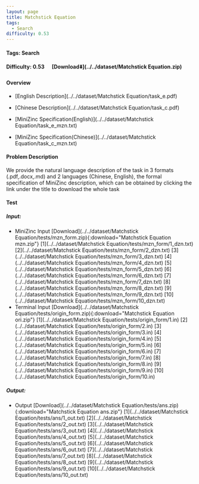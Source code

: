 ```yaml
---
layout: page
title: Matchstick Equation
tags:
  - Search
difficulty: 0.53
---
```


#### Tags: Search
#### Difficulty: 0.53 &nbsp;&nbsp;&nbsp;&nbsp; [Download⬇️](../../dataset/Matchstick Equation.zip)
#### Overview
- [English Description](../../dataset/Matchstick Equation/task_e.pdf)
- [Chinese Description](../../dataset/Matchstick Equation/task_c.pdf)
- [MiniZinc Specification(English)](../../dataset/Matchstick Equation/task_e_mzn.txt)

- [MiniZinc Specification(Chinese)](../../dataset/Matchstick Equation/task_c_mzn.txt)

#### Problem Description
We provide the natural language description of the task in 3 formats (.pdf,.docx,.md) and 2 languages (Chinese, English), the formal specification of MiniZinc description, which can be obtained by clicking the link under the title to download the whole task
#### Test
##### Input:
- MiniZinc Input [Download](../../dataset/Matchstick Equation/tests/mzn_form.zip){:download="Matchstick Equation mzn.zip"} [1](../../dataset/Matchstick Equation/tests/mzn_form/1_dzn.txt) [2](../../dataset/Matchstick Equation/tests/mzn_form/2_dzn.txt) [3](../../dataset/Matchstick Equation/tests/mzn_form/3_dzn.txt) [4](../../dataset/Matchstick Equation/tests/mzn_form/4_dzn.txt) [5](../../dataset/Matchstick Equation/tests/mzn_form/5_dzn.txt) [6](../../dataset/Matchstick Equation/tests/mzn_form/6_dzn.txt) [7](../../dataset/Matchstick Equation/tests/mzn_form/7_dzn.txt) [8](../../dataset/Matchstick Equation/tests/mzn_form/8_dzn.txt) [9](../../dataset/Matchstick Equation/tests/mzn_form/9_dzn.txt) [10](../../dataset/Matchstick Equation/tests/mzn_form/10_dzn.txt) 
- Terminal Input [Download](../../dataset/Matchstick Equation/tests/origin_form.zip){:download="Matchstick Equation ori.zip"} [1](../../dataset/Matchstick Equation/tests/origin_form/1.in) [2](../../dataset/Matchstick Equation/tests/origin_form/2.in) [3](../../dataset/Matchstick Equation/tests/origin_form/3.in) [4](../../dataset/Matchstick Equation/tests/origin_form/4.in) [5](../../dataset/Matchstick Equation/tests/origin_form/5.in) [6](../../dataset/Matchstick Equation/tests/origin_form/6.in) [7](../../dataset/Matchstick Equation/tests/origin_form/7.in) [8](../../dataset/Matchstick Equation/tests/origin_form/8.in) [9](../../dataset/Matchstick Equation/tests/origin_form/9.in) [10](../../dataset/Matchstick Equation/tests/origin_form/10.in) 

##### Output:
- Output [Download](../../dataset/Matchstick Equation/tests/ans.zip){:download="Matchstick Equation ans.zip"} [1](../../dataset/Matchstick Equation/tests/ans/1_out.txt) [2](../../dataset/Matchstick Equation/tests/ans/2_out.txt) [3](../../dataset/Matchstick Equation/tests/ans/3_out.txt) [4](../../dataset/Matchstick Equation/tests/ans/4_out.txt) [5](../../dataset/Matchstick Equation/tests/ans/5_out.txt) [6](../../dataset/Matchstick Equation/tests/ans/6_out.txt) [7](../../dataset/Matchstick Equation/tests/ans/7_out.txt) [8](../../dataset/Matchstick Equation/tests/ans/8_out.txt) [9](../../dataset/Matchstick Equation/tests/ans/9_out.txt) [10](../../dataset/Matchstick Equation/tests/ans/10_out.txt) 

